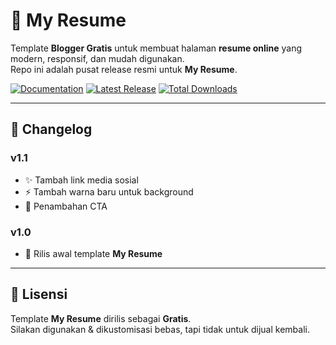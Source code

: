 # 📌 My Resume

Template **Blogger Gratis** untuk membuat halaman **resume online** yang modern, responsif, dan mudah digunakan.  
Repo ini adalah pusat release resmi untuk **My Resume**.  

[![Documentation](https://img.shields.io/badge/Visit-Documentation-blue?style=for-the-badge)](https://resumedoc.with.web.id/)
[![Latest Release](https://img.shields.io/github/v/release/Iwanperkilo/blogger-resume-docs?style=for-the-badge)](https://github.com/Iwanperkilo/blogger-resume-docs/releases/latest)
[![Total Downloads](https://img.shields.io/github/downloads/Iwanperkilo/blogger-resume-docs/total?style=for-the-badge)](https://github.com/Iwanperkilo/blogger-resume-docs/releases)

---

## 📌 Changelog

### v1.1
- ✨ Tambah link media sosial
- ⚡ Tambah warna baru untuk background
- 🐞 Penambahan CTA

### v1.0
- 🎉 Rilis awal template **My Resume**

---

## 📄 Lisensi

Template **My Resume** dirilis sebagai **Gratis**.  
Silakan digunakan & dikustomisasi bebas, tapi tidak untuk dijual kembali.

